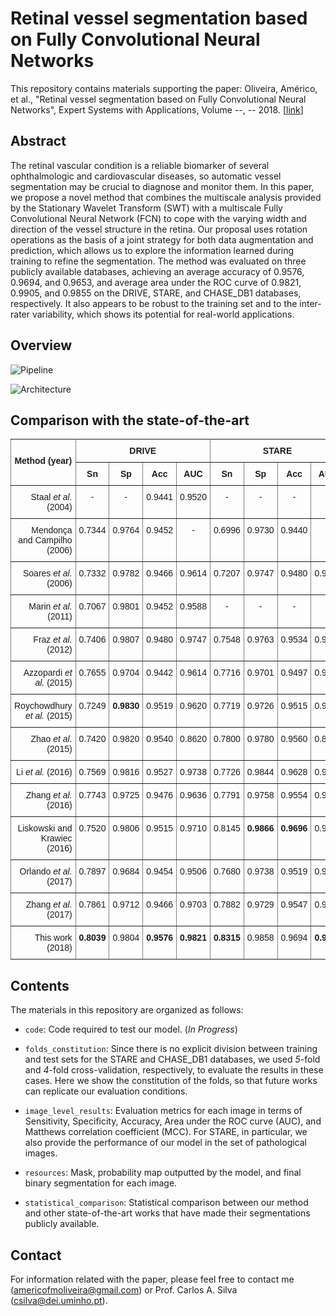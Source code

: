 # Retinal vessel segmentation based on Fully Convolutional Neural Networks

This repository contains materials supporting the paper: Oliveira, Américo, et al., "Retinal vessel segmentation based on Fully Convolutional Neural Networks", Expert Systems with Applications, Volume --, -- 2018. [[link](https://www.sciencedirect.com/science/article/pii/S0957417418303816)]

## Abstract

The retinal vascular condition is a reliable biomarker of several ophthalmologic and cardiovascular diseases, so automatic vessel segmentation may be crucial to diagnose and monitor them. In this paper, we propose a novel method that combines the multiscale analysis provided by the Stationary Wavelet Transform (SWT) with a multiscale Fully Convolutional Neural Network (FCN) to cope with the varying width and direction of the vessel structure in the retina. Our proposal uses rotation operations as the basis of a joint strategy for both data augmentation and prediction, which allows us to explore the information learned during training to refine the segmentation. The method was evaluated on three publicly available databases, achieving an average accuracy of 0.9576, 0.9694, and 0.9653, and average area under the ROC curve of 0.9821, 0.9905, and 0.9855 on the DRIVE, STARE, and CHASE_DB1 databases, respectively. It also appears to be robust to the training set and to the inter-rater variability, which shows its potential for real-world applications.

## Overview

![Pipeline](https://github.com/americofmoliveira/VesselSegmentation_ESWA/blob/master/resources/architecture/1a.png)

![Architecture](https://github.com/americofmoliveira/VesselSegmentation_ESWA/blob/master/resources/architecture/1b.png)

## Comparison with the state-of-the-art

<style type="text/css">
.tg  {border-collapse:collapse;border-spacing:0;}
.tg td{font-family:Arial, sans-serif;font-size:14px;padding:10px 5px;border-style:solid;border-width:1px;overflow:hidden;word-break:normal;border-color:black;}
.tg th{font-family:Arial, sans-serif;font-size:14px;font-weight:normal;padding:10px 5px;border-style:solid;border-width:1px;overflow:hidden;word-break:normal;border-color:black;}
.tg .tg-c3ow{border-color:inherit;text-align:center;vertical-align:top}
.tg .tg-us36{border-color:inherit;vertical-align:top}
.tg .tg-7btt{font-weight:bold;border-color:inherit;text-align:center;vertical-align:top}
.tg .tg-dvpl{border-color:inherit;text-align:right;vertical-align:top}
.tg .tg-p8bj{font-weight:bold;border-color:inherit;vertical-align:top}
</style>
<table class="tg">
  <tr>
    <th class="tg-7btt" rowspan="2"><br>Method (year)</th>
    <th class="tg-7btt" colspan="4">DRIVE</th>
    <th class="tg-7btt" colspan="4">STARE</th>
    <th class="tg-7btt" colspan="4">CHASE_DB1</th>
  </tr>
  <tr>
    <td class="tg-7btt">Sn</td>
    <td class="tg-7btt">Sp</td>
    <td class="tg-7btt">Acc</td>
    <td class="tg-7btt">AUC</td>
    <td class="tg-7btt">Sn</td>
    <td class="tg-7btt">Sp</td>
    <td class="tg-7btt">Acc</td>
    <td class="tg-7btt">AUC</td>
    <td class="tg-7btt">Sn</td>
    <td class="tg-7btt">Sp</td>
    <td class="tg-7btt">Acc</td>
    <td class="tg-7btt">AUC</td>
  </tr>
  <tr>
    <td class="tg-dvpl">Staal <span style="font-style:italic">et al.</span> (2004)</td>
    <td class="tg-c3ow">-</td>
    <td class="tg-c3ow">-</td>
    <td class="tg-c3ow">0.9441</td>
    <td class="tg-c3ow">0.9520</td>
    <td class="tg-c3ow">-</td>
    <td class="tg-c3ow">-</td>
    <td class="tg-c3ow">-</td>
    <td class="tg-c3ow">-</td>
    <td class="tg-c3ow">-</td>
    <td class="tg-c3ow">-</td>
    <td class="tg-c3ow">-</td>
    <td class="tg-c3ow">-</td>
  </tr>
  <tr>
    <td class="tg-dvpl">Mendonça and Campilho (2006)</td>
    <td class="tg-us36">0.7344</td>
    <td class="tg-us36">0.9764</td>
    <td class="tg-us36">0.9452</td>
    <td class="tg-c3ow">-</td>
    <td class="tg-us36">0.6996</td>
    <td class="tg-us36">0.9730</td>
    <td class="tg-us36">0.9440</td>
    <td class="tg-c3ow">-</td>
    <td class="tg-c3ow">-</td>
    <td class="tg-c3ow">-</td>
    <td class="tg-c3ow">-</td>
    <td class="tg-c3ow">-</td>
  </tr>
  <tr>
    <td class="tg-dvpl">Soares <span style="font-style:italic">et al.</span> (2006)</td>
    <td class="tg-us36">0.7332</td>
    <td class="tg-us36">0.9782</td>
    <td class="tg-us36">0.9466</td>
    <td class="tg-us36">0.9614</td>
    <td class="tg-us36">0.7207</td>
    <td class="tg-us36">0.9747</td>
    <td class="tg-us36">0.9480</td>
    <td class="tg-us36">0.9671</td>
    <td class="tg-c3ow">-</td>
    <td class="tg-c3ow">-</td>
    <td class="tg-c3ow">-</td>
    <td class="tg-c3ow">-</td>
  </tr>
  <tr>
    <td class="tg-dvpl">Marin <span style="font-style:italic">et al.</span> (2011)</td>
    <td class="tg-us36">0.7067</td>
    <td class="tg-us36">0.9801</td>
    <td class="tg-us36">0.9452</td>
    <td class="tg-us36">0.9588</td>
    <td class="tg-c3ow">-</td>
    <td class="tg-c3ow">-</td>
    <td class="tg-c3ow">-</td>
    <td class="tg-c3ow">-</td>
    <td class="tg-c3ow">-</td>
    <td class="tg-c3ow">-</td>
    <td class="tg-c3ow">-</td>
    <td class="tg-c3ow">-</td>
  </tr>
  <tr>
    <td class="tg-dvpl">Fraz <span style="font-style:italic">et al.</span> (2012)</td>
    <td class="tg-us36">0.7406</td>
    <td class="tg-us36">0.9807</td>
    <td class="tg-us36">0.9480</td>
    <td class="tg-us36">0.9747</td>
    <td class="tg-us36">0.7548</td>
    <td class="tg-us36">0.9763</td>
    <td class="tg-us36">0.9534</td>
    <td class="tg-us36">0.9768</td>
    <td class="tg-us36">0.7224</td>
    <td class="tg-us36">0.9711</td>
    <td class="tg-us36">0.9469</td>
    <td class="tg-us36">0.9712</td>
  </tr>
  <tr>
    <td class="tg-dvpl">Azzopardi <span style="font-style:italic">et al.</span> (2015)</td>
    <td class="tg-us36">0.7655</td>
    <td class="tg-us36">0.9704</td>
    <td class="tg-us36">0.9442</td>
    <td class="tg-us36">0.9614</td>
    <td class="tg-us36">0.7716</td>
    <td class="tg-us36">0.9701</td>
    <td class="tg-us36">0.9497</td>
    <td class="tg-us36">0.9563</td>
    <td class="tg-us36">0.7585</td>
    <td class="tg-us36">0.9587</td>
    <td class="tg-us36">0.9387</td>
    <td class="tg-us36">0.9487</td>
  </tr>
  <tr>
    <td class="tg-dvpl">Roychowdhury <span style="font-style:italic">et al.</span> (2015)</td>
    <td class="tg-us36">0.7249</td>
    <td class="tg-p8bj">0.9830</td>
    <td class="tg-us36">0.9519</td>
    <td class="tg-us36">0.9620</td>
    <td class="tg-us36">0.7719</td>
    <td class="tg-us36">0.9726</td>
    <td class="tg-us36">0.9515</td>
    <td class="tg-us36">0.9688</td>
    <td class="tg-us36">0.7201</td>
    <td class="tg-us36">0.9824</td>
    <td class="tg-us36">0.9530</td>
    <td class="tg-us36">0.9532</td>
  </tr>
  <tr>
    <td class="tg-dvpl">Zhao <span style="font-style:italic">et al.</span> (2015)</td>
    <td class="tg-us36">0.7420</td>
    <td class="tg-us36">0.9820</td>
    <td class="tg-us36">0.9540</td>
    <td class="tg-us36">0.8620</td>
    <td class="tg-us36">0.7800</td>
    <td class="tg-us36">0.9780</td>
    <td class="tg-us36">0.9560</td>
    <td class="tg-us36">0.8740</td>
    <td class="tg-c3ow">-</td>
    <td class="tg-c3ow">-</td>
    <td class="tg-c3ow">-</td>
    <td class="tg-c3ow">-</td>
  </tr>
  <tr>
    <td class="tg-dvpl">Li <span style="font-style:italic">et al.</span> (2016)</td>
    <td class="tg-us36">0.7569</td>
    <td class="tg-us36">0.9816</td>
    <td class="tg-us36">0.9527</td>
    <td class="tg-us36">0.9738</td>
    <td class="tg-us36">0.7726</td>
    <td class="tg-us36">0.9844</td>
    <td class="tg-us36">0.9628</td>
    <td class="tg-us36">0.9879</td>
    <td class="tg-us36">0.7507</td>
    <td class="tg-us36">0.9793</td>
    <td class="tg-us36">0.9581</td>
    <td class="tg-us36">0.9716</td>
  </tr>
  <tr>
    <td class="tg-dvpl">Zhang <span style="font-style:italic">et al.</span> (2016)</td>
    <td class="tg-us36">0.7743</td>
    <td class="tg-us36">0.9725</td>
    <td class="tg-us36">0.9476</td>
    <td class="tg-us36">0.9636</td>
    <td class="tg-us36">0.7791</td>
    <td class="tg-us36">0.9758</td>
    <td class="tg-us36">0.9554</td>
    <td class="tg-us36">0.9748</td>
    <td class="tg-us36">0.7626</td>
    <td class="tg-us36">0.9661</td>
    <td class="tg-us36">0.9452</td>
    <td class="tg-us36">0.9606</td>
  </tr>
  <tr>
    <td class="tg-dvpl">Liskowski and Krawiec (2016)</td>
    <td class="tg-us36">0.7520</td>
    <td class="tg-us36">0.9806</td>
    <td class="tg-us36">0.9515</td>
    <td class="tg-us36">0.9710</td>
    <td class="tg-us36">0.8145</td>
    <td class="tg-p8bj">0.9866</td>
    <td class="tg-p8bj">0.9696</td>
    <td class="tg-us36">0.9880</td>
    <td class="tg-c3ow">-</td>
    <td class="tg-c3ow">-</td>
    <td class="tg-c3ow">-</td>
    <td class="tg-c3ow">-</td>
  </tr>
  <tr>
    <td class="tg-dvpl">Orlando <span style="font-style:italic">et al.</span> (2017)</td>
    <td class="tg-us36">0.7897</td>
    <td class="tg-us36">0.9684</td>
    <td class="tg-us36">0.9454</td>
    <td class="tg-us36">0.9506</td>
    <td class="tg-us36">0.7680</td>
    <td class="tg-us36">0.9738</td>
    <td class="tg-us36">0.9519</td>
    <td class="tg-us36">0.9570</td>
    <td class="tg-us36">0.7565</td>
    <td class="tg-us36">0.9655</td>
    <td class="tg-us36">0.9467</td>
    <td class="tg-us36">0.9478</td>
  </tr>
  <tr>
    <td class="tg-dvpl">Zhang <span style="font-style:italic">et al.</span> (2017)</td>
    <td class="tg-us36">0.7861</td>
    <td class="tg-us36">0.9712</td>
    <td class="tg-us36">0.9466</td>
    <td class="tg-us36">0.9703</td>
    <td class="tg-us36">0.7882</td>
    <td class="tg-us36">0.9729</td>
    <td class="tg-us36">0.9547</td>
    <td class="tg-us36">0.9740</td>
    <td class="tg-us36">0.7644</td>
    <td class="tg-us36">0.9716</td>
    <td class="tg-us36">0.9502</td>
    <td class="tg-us36">0.9706</td>
  </tr>
  <tr>
    <td class="tg-dvpl">This work (2018)</td>
    <td class="tg-p8bj">0.8039</td>
    <td class="tg-us36">0.9804</td>
    <td class="tg-p8bj">0.9576</td>
    <td class="tg-p8bj">0.9821</td>
    <td class="tg-p8bj">0.8315</td>
    <td class="tg-us36">0.9858</td>
    <td class="tg-us36">0.9694</td>
    <td class="tg-p8bj">0.9905</td>
    <td class="tg-p8bj">0.7779</td>
    <td class="tg-p8bj">0.9864</td>
    <td class="tg-p8bj">0.9653</td>
    <td class="tg-p8bj">0.9855</td>
  </tr>
</table>

## Contents

The materials in this repository are organized as follows:

- `code`: Code required to test our model. (*In Progress*)

- `folds_constitution`: Since there is no explicit division between training and test sets for the STARE and CHASE_DB1 databases, we used *5*-fold and *4*-fold cross-validation, respectively, to evaluate the results in these cases. Here we show the constitution of the folds, so that future works can replicate our evaluation conditions.

- `image_level_results`: Evaluation metrics for each image in terms of Sensitivity, Specificity, Accuracy, Area under the ROC curve (AUC), and Matthews correlation coefficient (MCC). For STARE, in particular, we also provide the performance of our model in the set of pathological images.

- `resources`: Mask, probability map outputted by the model, and final binary segmentation for each image. 

- `statistical_comparison`: Statistical comparison between our method and other state-of-the-art works that have made their segmentations publicly available.

## Contact

For information related with the paper, please feel free to contact me (americofmoliveira@gmail.com) or Prof. Carlos A. Silva (csilva@dei.uminho.pt).
